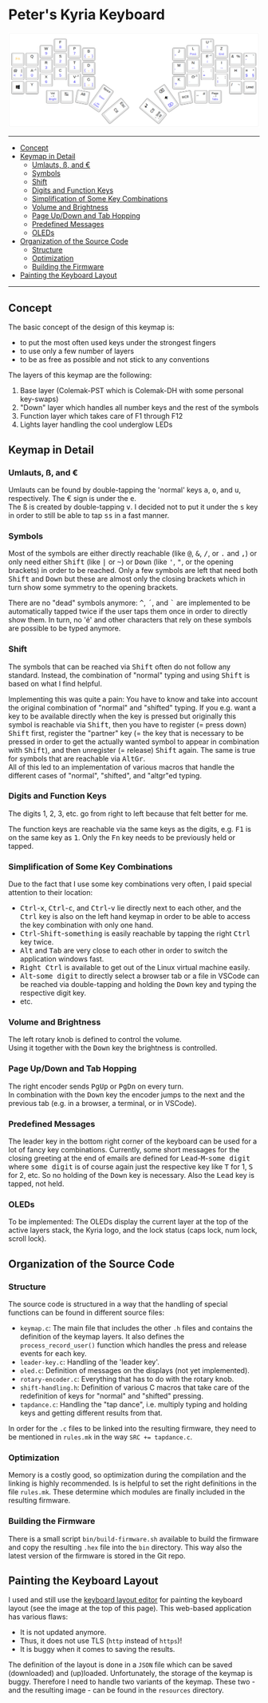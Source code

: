 # Peter's Kyria Keyboard <!-- omit in toc -->

![Peter's Keyboard Layout](resources/keymap.png)

---

- [Concept](#concept)
- [Keymap in Detail](#keymap-in-detail)
  - [Umlauts, ß, and €](#umlauts-ß-and-)
  - [Symbols](#symbols)
  - [Shift](#shift)
  - [Digits and Function Keys](#digits-and-function-keys)
  - [Simplification of Some Key Combinations](#simplification-of-some-key-combinations)
  - [Volume and Brightness](#volume-and-brightness)
  - [Page Up/Down and Tab Hopping](#page-updown-and-tab-hopping)
  - [Predefined Messages](#predefined-messages)
  - [OLEDs](#oleds)
- [Organization of the Source Code](#organization-of-the-source-code)
  - [Structure](#structure)
  - [Optimization](#optimization)
  - [Building the Firmware](#building-the-firmware)
- [Painting the Keyboard Layout](#painting-the-keyboard-layout)

---

## Concept

The basic concept of the design of this keymap is:

 - to put the most often used keys under the strongest fingers
 - to use only a few number of layers
 - to be as free as possible and not stick to any conventions

The layers of this keymap are the following:
1. Base layer (Colemak-PST which is Colemak-DH with some personal key-swaps)
2. "Down" layer which handles all number keys and the rest of the symbols
3. Function layer which takes care of F1 through F12
4. Lights layer handling the cool underglow LEDs

## Keymap in Detail

### Umlauts, ß, and €

Umlauts can be found by double-tapping the 'normal' keys <kbd>a</kbd>, <kbd>o</kbd>, and <kbd>u</kbd>, respectively. The € sign is under the <kbd>e</kbd>.  
The <kbd>ß</kbd> is created by double-tapping <kbd>v</kbd>. I decided not to put it under the <kbd>s</kbd> key in order to still be able to tap <kbd>ss</kbd> in a fast manner.

### Symbols

Most of the symbols are either directly reachable (like <kbd>@</kbd>, <kbd>&</kbd>, <kbd>/</kbd>, or <kbd>.</kbd> and <kbd>,</kbd>) or only need either <kbd>Shift</kbd> (like <kbd>|</kbd> or <kbd>~</kbd>) or <kbd>Down</kbd> (like <kbd>'</kbd>, <kbd>"</kbd>, or the opening brackets) in order to be reached. Only a few symbols are left that need both <kbd>Shift</kbd> and <kbd>Down</kbd> but these are almost only the closing brackets which in turn show some symmetry to the opening brackets.

There are no "dead" symbols anymore: <kbd>^</kbd>, <kbd>´</kbd>, and <kbd>`</kbd> are implemented to be automatically tapped twice if the user taps them once in order to directly show them. In turn, no 'é' and other characters that rely on these symbols are possible to be typed anymore.

### Shift

The symbols that can be reached via <kbd>Shift</kbd> often do not follow any standard. Instead, the combination of "normal" typing and using <kbd>Shift</kbd> is based on what I find helpful.

Implementing this was quite a pain: You have to know and take into account the original combination of "normal" and "shifted" typing. If you e.g. want a key to be available directly when the key is pressed but originally this symbol is reachable via <kbd>Shift</kbd>, then you have to register (= press down) <kbd>Shift</kbd> first, register the "partner" key (= the key that is necessary to be pressed in order to get the actually wanted symbol to appear in combination with <kbd>Shift</kbd>), and then unregister (= release) <kbd>Shift</kbd> again. The same is true for symbols that are reachable via <kbd>AltGr</kbd>.  
All of this led to an implementation of various macros that handle the different cases of "normal", "shifted", and "altgr"ed typing.

### Digits and Function Keys

The digits 1, 2, 3, etc. go from right to left because that felt better for me.

The function keys are reachable via the same keys as the digits, e.g. <kbd>F1</kbd> is on the same key as <kbd>1</kbd>. Only the <kbd>Fn</kbd> key needs to be previously held or tapped.

### Simplification of Some Key Combinations

Due to the fact that I use some key combinations very often, I paid special attention to their location:

- <kbd>Ctrl</kbd>-<kbd>x</kbd>, <kbd>Ctrl</kbd>-<kbd>c</kbd>, and <kbd>Ctrl</kbd>-<kbd>v</kbd> lie directly next to each other, and the <kbd>Ctrl</kbd> key is also on the left hand keymap in order to be able to access the key combination with only one hand.
- <kbd>Ctrl</kbd>-<kbd>Shift</kbd>-<kbd>something</kbd> is easily reachable by tapping the right <kbd>Ctrl</kbd> key twice.
- <kbd>Alt</kbd> and <kbd>Tab</kbd> are very close to each other in order to switch the application windows fast.
- <kbd>Right Ctrl</kbd> is available to get out of the Linux virtual machine easily.
- <kbd>Alt</kbd>-<kbd>some digit</kbd> to directly select a browser tab or a file in VSCode can be reached via double-tapping and holding the <kbd>Down</kbd> key and typing the respective digit key.
- etc.

### Volume and Brightness
The left rotary knob is defined to control the volume.  
Using it together with the <kbd>Down</kbd> key the brightness is controlled.

### Page Up/Down and Tab Hopping
The right encoder sends <kbd>PgUp</kbd> or <kbd>PgDn</kbd> on every turn.  
In combination with the <kbd>Down</kbd> key the encoder jumps to the next and the previous tab (e.g. in a browser, a terminal, or in VSCode).

### Predefined Messages

The leader key in the bottom right corner of the keyboard can be used for a lot of fancy key combinations. Currently, some short messages for the closing greeting at the end of emails are defined for <kbd>Lead</kbd>-<kbd>M</kbd>-<kbd>some digit</kbd> where <kbd>some digit</kbd> is of course again just the respective key like <kbd>T</kbd> for 1, <kbd>S</kbd> for 2, etc. So no holding of the <kbd>Down</kbd> key is necessary. Also the <kbd>Lead</kbd> key is tapped, not held.

### OLEDs
To be implemented: The OLEDs display the current layer at the top of the active layers stack, the Kyria logo, and the lock status (caps lock, num lock, scroll lock).

## Organization of the Source Code

### Structure

The source code is structured in a way that the handling of special functions can be found in different source files:

- `keymap.c`: The main file that includes the other `.h` files and contains the definition of the keymap layers. It also defines the `process_record_user()` function which handles the
press and release events for each key.
- `leader-key.c`: Handling of the 'leader key'.
- `oled.c`: Definition of messages on the displays (not yet implemented).
- `rotary-encoder.c`: Everything that has to do with the rotary knob.
- `shift-handling.h`: Definition of various C macros that take care of the redefinition of keys for "normal" and "shifted" pressing.
- `tapdance.c`: Handling the "tap dance", i.e. multiply typing and holding keys and getting different results from that.

In order for the `.c` files to be linked into the resulting firmware, they need
to be mentioned in `rules.mk` in the way `SRC += tapdance.c`.

### Optimization

Memory is a costly good, so optimization during the compilation and the linking is highly recommended. Is is helpful to set the right definitions in the file `rules.mk`. These determine which modules are finally included in the resulting firmware.

### Building the Firmware

There is a small script `bin/build-firmware.sh` available to build the firmware and copy the resulting `.hex` file into the `bin` directory. This way also the latest version of the firmware is stored in the Git repo.

## Painting the Keyboard Layout

I used and still use the [keyboard layout editor](http://www.keyboard-layout-editor.com/) for painting the keyboard layout (see the image at the top of this page). This web-based application has various flaws:

- It is not updated anymore.
- Thus, it does not use TLS (`http` instead of `https`)!
- It is buggy when it comes to saving the results.

The definition of the layout is done in a `JSON` file which can be saved (downloaded) and (up)loaded. Unfortunately, the storage of the keymap is buggy. Therefore I need to handle two variants of the keymap. These two - and the resulting image - can be found in the `resources` directory.
